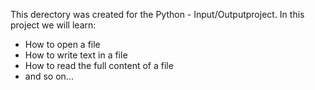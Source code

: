 This derectory was created for the Python - Input/Outputproject.
In this project we will learn:
- How to open a file
- How to write text in a file
- How to read the full content of a file
- and so on...
